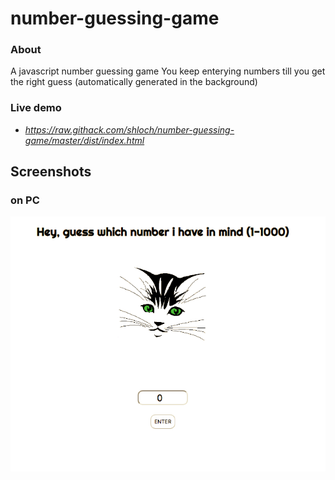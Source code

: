# number-guessing-game


### About
A javascript number guessing game
You keep enterying numbers till you get the right guess (automatically generated in the background)


### Live demo
- _https://raw.githack.com/shloch/number-guessing-game/master/dist/index.html_


## Screenshots

### on PC 
![alt text](https://github.com/shloch/number-guessing-game/blob/master/dist/assets/screenshot.png.png)
